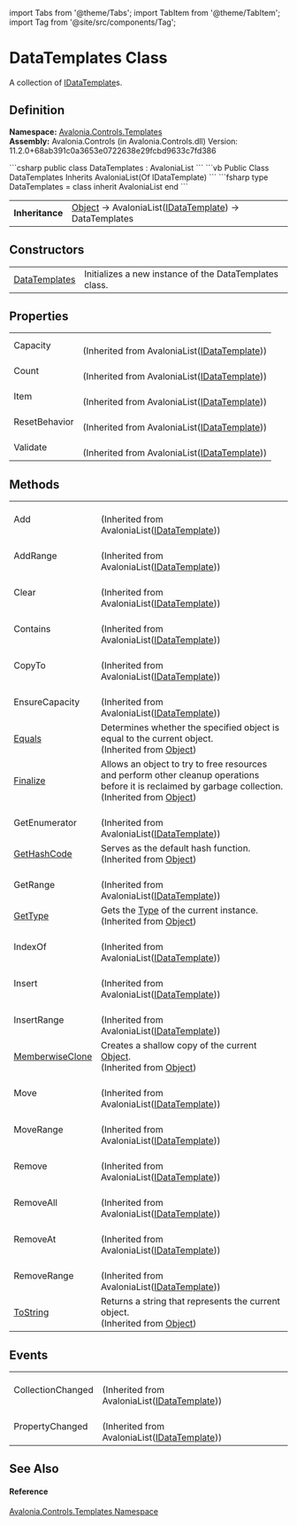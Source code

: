 import Tabs from '@theme/Tabs'; 
import TabItem from '@theme/TabItem'; 
import Tag from '@site/src/components/Tag'; 

# DataTemplates Class


A collection of <a href="T_Avalonia_Controls_Templates_IDataTemplate">IDataTemplate</a>s.



## Definition
**Namespace:** <a href="N_Avalonia_Controls_Templates">Avalonia.Controls.Templates</a>  
**Assembly:** Avalonia.Controls (in Avalonia.Controls.dll) Version: 11.2.0+68ab391c0a3653e0722638e29fcbd9633c7fd386

<Tabs groupId="api-code-preview">
<TabItem value="csharp" label="C#">
```csharp
public class DataTemplates : AvaloniaList<IDataTemplate>
```
</TabItem>
<TabItem value="vb" label="VB">
```vb
Public Class DataTemplates
	Inherits AvaloniaList(Of IDataTemplate)
```
</TabItem>
<TabItem value="fsharp" label="F#">
```fsharp
type DataTemplates = 
    class
        inherit AvaloniaList<IDataTemplate>
    end
```
</TabItem>
</Tabs>

<table>
<tr><td><strong>Inheritance</strong></td><td><a href="https://learn.microsoft.com/dotnet/api/system.object" target="_blank" rel="noopener noreferrer">Object</a>  →  AvaloniaList(<a href="T_Avalonia_Controls_Templates_IDataTemplate">IDataTemplate</a>)  →  DataTemplates</td></tr>
</table>



## Constructors
<table>
<tr>
<td><a href="M_Avalonia_Controls_Templates_DataTemplates__ctor">DataTemplates</a></td>
<td>Initializes a new instance of the DataTemplates class.</td>
</tr>
</table>

## Properties
<table>
<tr>
<td>Capacity</td>
<td><br />(Inherited from AvaloniaList(<a href="T_Avalonia_Controls_Templates_IDataTemplate">IDataTemplate</a>))</td>
</tr>
<tr>
<td>Count</td>
<td><br />(Inherited from AvaloniaList(<a href="T_Avalonia_Controls_Templates_IDataTemplate">IDataTemplate</a>))</td>
</tr>
<tr>
<td>Item</td>
<td><br />(Inherited from AvaloniaList(<a href="T_Avalonia_Controls_Templates_IDataTemplate">IDataTemplate</a>))</td>
</tr>
<tr>
<td>ResetBehavior</td>
<td><br />(Inherited from AvaloniaList(<a href="T_Avalonia_Controls_Templates_IDataTemplate">IDataTemplate</a>))</td>
</tr>
<tr>
<td>Validate</td>
<td><br />(Inherited from AvaloniaList(<a href="T_Avalonia_Controls_Templates_IDataTemplate">IDataTemplate</a>))</td>
</tr>
</table>

## Methods
<table>
<tr>
<td>Add</td>
<td><br />(Inherited from AvaloniaList(<a href="T_Avalonia_Controls_Templates_IDataTemplate">IDataTemplate</a>))</td>
</tr>
<tr>
<td>AddRange</td>
<td><br />(Inherited from AvaloniaList(<a href="T_Avalonia_Controls_Templates_IDataTemplate">IDataTemplate</a>))</td>
</tr>
<tr>
<td>Clear</td>
<td><br />(Inherited from AvaloniaList(<a href="T_Avalonia_Controls_Templates_IDataTemplate">IDataTemplate</a>))</td>
</tr>
<tr>
<td>Contains</td>
<td><br />(Inherited from AvaloniaList(<a href="T_Avalonia_Controls_Templates_IDataTemplate">IDataTemplate</a>))</td>
</tr>
<tr>
<td>CopyTo</td>
<td><br />(Inherited from AvaloniaList(<a href="T_Avalonia_Controls_Templates_IDataTemplate">IDataTemplate</a>))</td>
</tr>
<tr>
<td>EnsureCapacity</td>
<td><br />(Inherited from AvaloniaList(<a href="T_Avalonia_Controls_Templates_IDataTemplate">IDataTemplate</a>))</td>
</tr>
<tr>
<td><a href="https://learn.microsoft.com/dotnet/api/system.object.equals#system-object-equals(system-object)" target="_blank" rel="noopener noreferrer">Equals</a></td>
<td>Determines whether the specified object is equal to the current object.<br />(Inherited from <a href="https://learn.microsoft.com/dotnet/api/system.object" target="_blank" rel="noopener noreferrer">Object</a>)</td>
</tr>
<tr>
<td><a href="https://learn.microsoft.com/dotnet/api/system.object.finalize" target="_blank" rel="noopener noreferrer">Finalize</a></td>
<td>Allows an object to try to free resources and perform other cleanup operations before it is reclaimed by garbage collection.<br />(Inherited from <a href="https://learn.microsoft.com/dotnet/api/system.object" target="_blank" rel="noopener noreferrer">Object</a>)</td>
</tr>
<tr>
<td>GetEnumerator</td>
<td><br />(Inherited from AvaloniaList(<a href="T_Avalonia_Controls_Templates_IDataTemplate">IDataTemplate</a>))</td>
</tr>
<tr>
<td><a href="https://learn.microsoft.com/dotnet/api/system.object.gethashcode" target="_blank" rel="noopener noreferrer">GetHashCode</a></td>
<td>Serves as the default hash function.<br />(Inherited from <a href="https://learn.microsoft.com/dotnet/api/system.object" target="_blank" rel="noopener noreferrer">Object</a>)</td>
</tr>
<tr>
<td>GetRange</td>
<td><br />(Inherited from AvaloniaList(<a href="T_Avalonia_Controls_Templates_IDataTemplate">IDataTemplate</a>))</td>
</tr>
<tr>
<td><a href="https://learn.microsoft.com/dotnet/api/system.object.gettype" target="_blank" rel="noopener noreferrer">GetType</a></td>
<td>Gets the <a href="https://learn.microsoft.com/dotnet/api/system.type" target="_blank" rel="noopener noreferrer">Type</a> of the current instance.<br />(Inherited from <a href="https://learn.microsoft.com/dotnet/api/system.object" target="_blank" rel="noopener noreferrer">Object</a>)</td>
</tr>
<tr>
<td>IndexOf</td>
<td><br />(Inherited from AvaloniaList(<a href="T_Avalonia_Controls_Templates_IDataTemplate">IDataTemplate</a>))</td>
</tr>
<tr>
<td>Insert</td>
<td><br />(Inherited from AvaloniaList(<a href="T_Avalonia_Controls_Templates_IDataTemplate">IDataTemplate</a>))</td>
</tr>
<tr>
<td>InsertRange</td>
<td><br />(Inherited from AvaloniaList(<a href="T_Avalonia_Controls_Templates_IDataTemplate">IDataTemplate</a>))</td>
</tr>
<tr>
<td><a href="https://learn.microsoft.com/dotnet/api/system.object.memberwiseclone" target="_blank" rel="noopener noreferrer">MemberwiseClone</a></td>
<td>Creates a shallow copy of the current <a href="https://learn.microsoft.com/dotnet/api/system.object" target="_blank" rel="noopener noreferrer">Object</a>.<br />(Inherited from <a href="https://learn.microsoft.com/dotnet/api/system.object" target="_blank" rel="noopener noreferrer">Object</a>)</td>
</tr>
<tr>
<td>Move</td>
<td><br />(Inherited from AvaloniaList(<a href="T_Avalonia_Controls_Templates_IDataTemplate">IDataTemplate</a>))</td>
</tr>
<tr>
<td>MoveRange</td>
<td><br />(Inherited from AvaloniaList(<a href="T_Avalonia_Controls_Templates_IDataTemplate">IDataTemplate</a>))</td>
</tr>
<tr>
<td>Remove</td>
<td><br />(Inherited from AvaloniaList(<a href="T_Avalonia_Controls_Templates_IDataTemplate">IDataTemplate</a>))</td>
</tr>
<tr>
<td>RemoveAll</td>
<td><br />(Inherited from AvaloniaList(<a href="T_Avalonia_Controls_Templates_IDataTemplate">IDataTemplate</a>))</td>
</tr>
<tr>
<td>RemoveAt</td>
<td><br />(Inherited from AvaloniaList(<a href="T_Avalonia_Controls_Templates_IDataTemplate">IDataTemplate</a>))</td>
</tr>
<tr>
<td>RemoveRange</td>
<td><br />(Inherited from AvaloniaList(<a href="T_Avalonia_Controls_Templates_IDataTemplate">IDataTemplate</a>))</td>
</tr>
<tr>
<td><a href="https://learn.microsoft.com/dotnet/api/system.object.tostring" target="_blank" rel="noopener noreferrer">ToString</a></td>
<td>Returns a string that represents the current object.<br />(Inherited from <a href="https://learn.microsoft.com/dotnet/api/system.object" target="_blank" rel="noopener noreferrer">Object</a>)</td>
</tr>
</table>

## Events
<table>
<tr>
<td>CollectionChanged</td>
<td><br />(Inherited from AvaloniaList(<a href="T_Avalonia_Controls_Templates_IDataTemplate">IDataTemplate</a>))</td>
</tr>
<tr>
<td>PropertyChanged</td>
<td><br />(Inherited from AvaloniaList(<a href="T_Avalonia_Controls_Templates_IDataTemplate">IDataTemplate</a>))</td>
</tr>
</table>

## See Also


#### Reference
<a href="N_Avalonia_Controls_Templates">Avalonia.Controls.Templates Namespace</a>  
